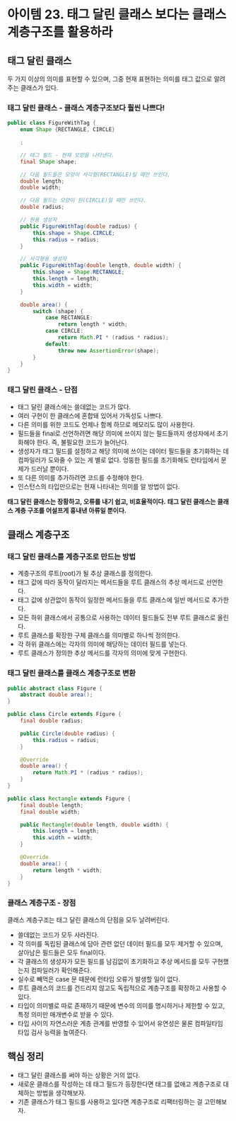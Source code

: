 # 아이템 23. 태그 달린 클래스 보다는 클래스 계층구조를 활용하라

## 태그 달린 클래스

두 가지 이상의 의미를 표현할 수 있으며, 그중 현재 표현하는 의미를 태그 값으로 알려주는 클래스가 있다.

### 태그 달린 클래스 - 클래스 계층구조보다 훨씬 나쁘다!

```java
public class FigureWithTag {
    enum Shape {RECTANGLE, CIRCLE}

    ;

    // 태그 필드 - 현재 모양을 나타낸다.
    final Shape shape;

    // 다음 필드들은 모양이 사각형(RECTANGLE)일 때만 쓰인다.
    double length;
    double width;

    // 다음 필드는 모양이 원(CIRCLE)일 때만 쓰인다.
    double radius;

    // 원용 생성자
    public FigureWithTag(double radius) {
        this.shape = Shape.CIRCLE;
        this.radius = radius;
    }

    // 사각형용 생성자
    public FigureWithTag(double length, double width) {
        this.shape = Shape.RECTANGLE;
        this.length = length;
        this.width = width;
    }

    double area() {
        switch (shape) {
            case RECTANGLE:
                return length * width;
            case CIRCLE:
                return Math.PI * (radius * radius);
            default:
                throw new AssertionError(shape);
        }
    }
}
```

### 태그 달린 클래스 - 단점

- 태그 달린 클래스에는 쓸데없는 코드가 많다.
- 여러 구현이 한 클래스에 혼합돼 있어서 가독성도 나쁘다.
- 다른 의미를 위한 코드도 언제나 함께 하므로 메모리도 많이 사용한다.
- 필드들을 final로 선언하려면 해당 의미에 쓰이지 않는 필드들까지 생성자에서 초기화해야 한다. 즉, 불필요한 코드가 늘어난다.
- 생성자가 태그 필드를 설정하고 해당 의미에 쓰이는 데이터 필드들을 초기화하는 데 컴파일러가 도와줄 수 있는 게 별로 없다. 엉뚱한 필드를 초기화해도 런타임에서 문제가 드러날 뿐이다.
- 또 다른 의미를 추가하려면 코드를 수정해야 한다.
- 인스턴스의 타입만으로는 현재 나타내는 의미를 알 방법이 없다.

**태그 달린 클래스는 장황하고, 오류를 내기 쉽고, 비효율적이다.**
**태그 달린 클래스는 클래스 계층 구조를 어설프게 흉내낸 아류일 뿐이다.**

## 클래스 계층구조

### 태그 달린 클래스를 계층구조로 만드는 방법

- 계층구조의 루트(root)가 될 추상 클래스를 정의한다.
- 태그 값에 따라 동작이 달라지는 메서드들을 루트 클래스의 추상 메서드로 선언한다.
- 태그 값에 상관없이 동작이 일정한 메서드들을 루트 클래스에 일반 메서드로 추가한다.
- 모든 하위 클래스에서 공통으로 사용하는 데이터 필드들도 전부 루트 클래스로 올린다.
- 루트 클래스를 확장한 구체 클래스를 의미별로 하나씩 정의한다.
- 각 하위 클래스에는 각자의 의미에 해당하는 데이터 필드를 넣는다.
- 루트 클래스가 정의한 추상 메서드를 각자의 의미에 맞게 구현한다.

### 태그 달린 클래스를 클래스 계층구조로 변환

```java
public abstract class Figure {
    abstract double area();
}

public class Circle extends Figure {
    final double radius;

    public Circle(double radius) {
        this.radius = radius;
    }

    @Override
    double area() {
        return Math.PI * (radius * radius);
    }
}

public class Rectangle extends Figure {
    final double length;
    final double width;

    public Rectangle(double length, double width) {
        this.length = length;
        this.width = width;
    }

    @Override
    double area() {
        return length * width;
    }
}
```

### 클래스 계층구조 - 장점

클래스 계층구조는 태그 달린 클래스의 단점을 모두 날려버린다.

- 쓸데없는 코드가 모두 사라진다.
- 각 의미를 독립된 클래스에 담아 관련 없던 데이터 필드를 모두 제거할 수 있으며, 살아남은 필드들은 모두 final이다.
- 각 클래스의 생성자가 모든 필드를 남김없이 초기화하고 추상 메서드를 모두 구현했는지 컴파일러가 확인해준다.
- 실수로 빼먹은 case 문 때문에 런타임 오류가 발생할 일이 없다.
- 루트 클래스의 코드를 건드리지 않고도 독립적으로 계층구조를 확장하고 사용할 수 있다.
- 타입이 의미별로 따로 존재하기 때문에 변수의 의미를 명시하거나 제한할 수 있고, 특정 의미만 매개변수로 받을 수 있다.
- 타입 사이의 자연스러운 계층 관계를 반영할 수 있어서 유연성은 물론 컴파일타임 타입 검사 능력을 높여준다.

## 핵심 정리

- 태그 달린 클래스를 써야 하는 상황은 거의 없다.
- 새로운 클래스를 작성하는 데 태그 필드가 등장한다면 태그를 없애고 계층구조로 대체하는 방법을 생각해보자.
- 기존 클래스가 태그 필드를 사용하고 있다면 계층구조로 리팩터링하는 걸 고민해보자.
